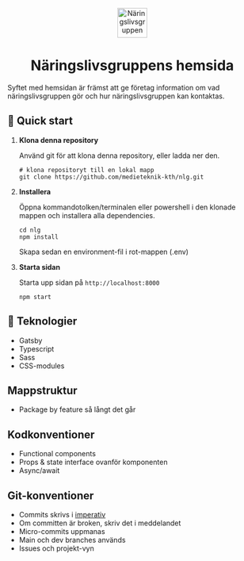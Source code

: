 <p align="center">
  <img alt="Näringslivsgruppen" src="https://www.medieteknik.com/static/committees/nlg.png" width="60" />
</p>
<h1 align="center">
  Näringslivsgruppens hemsida
</h1>

Syftet med hemsidan är främst att ge företag information om vad näringslivsgruppen gör och hur näringslivsgruppen kan kontaktas.

## 🚀 Quick start

1.  **Klona denna repository**

    Använd git för att klona denna repository, eller ladda ner den.

    ```shell
    # klona repositoryt till en lokal mapp
    git clone https://github.com/medieteknik-kth/nlg.git
    ```

2.  **Installera**

    Öppna kommandotolken/terminalen eller powershell i den klonade mappen och installera alla dependencies.

    ```shell
    cd nlg
    npm install
    ```
    
     Skapa sedan en environment-fil i rot-mappen (.env)

3.  **Starta sidan**

    Starta upp sidan på `http://localhost:8000`

    ```shell
    npm start
    ```
    
## 🧐 Teknologier

- Gatsby
- Typescript
- Sass
- CSS-modules

## Mappstruktur

- Package by feature så långt det går

## Kodkonventioner

- Functional components
- Props & state interface ovanför komponenten
- Async/await

## Git-konventioner

- Commits skrivs i <a href="https://sv.wikipedia.org/wiki/Imperativ">imperativ</a>
- Om committen är broken, skriv det i meddelandet
- Micro-commits uppmanas
- Main och dev branches används
- Issues och projekt-vyn 

